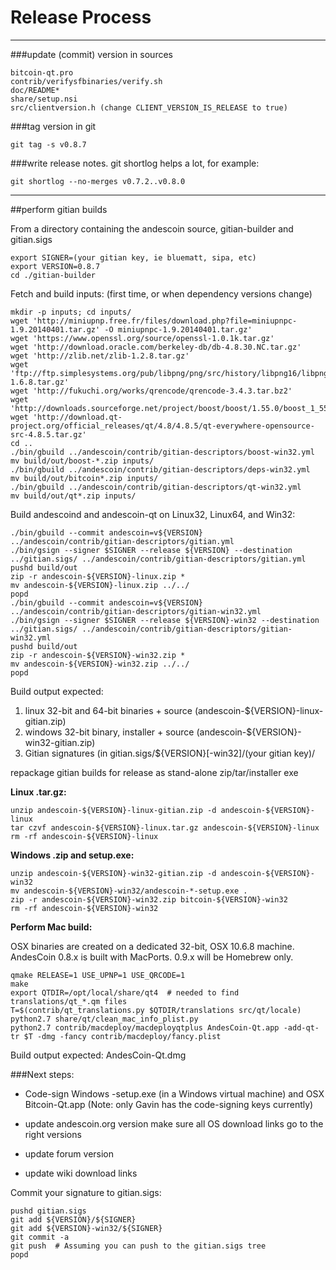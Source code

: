 Release Process
====================

* * *

###update (commit) version in sources


	bitcoin-qt.pro
	contrib/verifysfbinaries/verify.sh
	doc/README*
	share/setup.nsi
	src/clientversion.h (change CLIENT_VERSION_IS_RELEASE to true)

###tag version in git

	git tag -s v0.8.7

###write release notes. git shortlog helps a lot, for example:

	git shortlog --no-merges v0.7.2..v0.8.0

* * *

##perform gitian builds

 From a directory containing the andescoin source, gitian-builder and gitian.sigs
  
	export SIGNER=(your gitian key, ie bluematt, sipa, etc)
	export VERSION=0.8.7
	cd ./gitian-builder

 Fetch and build inputs: (first time, or when dependency versions change)

	mkdir -p inputs; cd inputs/
	wget 'http://miniupnp.free.fr/files/download.php?file=miniupnpc-1.9.20140401.tar.gz' -O miniupnpc-1.9.20140401.tar.gz'
	wget 'https://www.openssl.org/source/openssl-1.0.1k.tar.gz'
	wget 'http://download.oracle.com/berkeley-db/db-4.8.30.NC.tar.gz'
	wget 'http://zlib.net/zlib-1.2.8.tar.gz'
	wget 'ftp://ftp.simplesystems.org/pub/libpng/png/src/history/libpng16/libpng-1.6.8.tar.gz'
	wget 'http://fukuchi.org/works/qrencode/qrencode-3.4.3.tar.bz2'
	wget 'http://downloads.sourceforge.net/project/boost/boost/1.55.0/boost_1_55_0.tar.bz2'
	wget 'http://download.qt-project.org/official_releases/qt/4.8/4.8.5/qt-everywhere-opensource-src-4.8.5.tar.gz'
	cd ..
	./bin/gbuild ../andescoin/contrib/gitian-descriptors/boost-win32.yml
	mv build/out/boost-*.zip inputs/
	./bin/gbuild ../andescoin/contrib/gitian-descriptors/deps-win32.yml
	mv build/out/bitcoin*.zip inputs/
	./bin/gbuild ../andescoin/contrib/gitian-descriptors/qt-win32.yml
	mv build/out/qt*.zip inputs/

 Build andescoind and andescoin-qt on Linux32, Linux64, and Win32:
  
	./bin/gbuild --commit andescoin=v${VERSION} ../andescoin/contrib/gitian-descriptors/gitian.yml
	./bin/gsign --signer $SIGNER --release ${VERSION} --destination ../gitian.sigs/ ../andescoin/contrib/gitian-descriptors/gitian.yml
	pushd build/out
	zip -r andescoin-${VERSION}-linux.zip *
	mv andescoin-${VERSION}-linux.zip ../../
	popd
	./bin/gbuild --commit andescoin=v${VERSION} ../andescoin/contrib/gitian-descriptors/gitian-win32.yml
	./bin/gsign --signer $SIGNER --release ${VERSION}-win32 --destination ../gitian.sigs/ ../andescoin/contrib/gitian-descriptors/gitian-win32.yml
	pushd build/out
	zip -r andescoin-${VERSION}-win32.zip *
	mv andescoin-${VERSION}-win32.zip ../../
	popd

  Build output expected:

  1. linux 32-bit and 64-bit binaries + source (andescoin-${VERSION}-linux-gitian.zip)
  2. windows 32-bit binary, installer + source (andescoin-${VERSION}-win32-gitian.zip)
  3. Gitian signatures (in gitian.sigs/${VERSION}[-win32]/(your gitian key)/

repackage gitian builds for release as stand-alone zip/tar/installer exe

**Linux .tar.gz:**

	unzip andescoin-${VERSION}-linux-gitian.zip -d andescoin-${VERSION}-linux
	tar czvf andescoin-${VERSION}-linux.tar.gz andescoin-${VERSION}-linux
	rm -rf andescoin-${VERSION}-linux

**Windows .zip and setup.exe:**

	unzip andescoin-${VERSION}-win32-gitian.zip -d andescoin-${VERSION}-win32
	mv andescoin-${VERSION}-win32/andescoin-*-setup.exe .
	zip -r andescoin-${VERSION}-win32.zip bitcoin-${VERSION}-win32
	rm -rf andescoin-${VERSION}-win32

**Perform Mac build:**

  OSX binaries are created on a dedicated 32-bit, OSX 10.6.8 machine.
  AndesCoin 0.8.x is built with MacPorts.  0.9.x will be Homebrew only.

	qmake RELEASE=1 USE_UPNP=1 USE_QRCODE=1
	make
	export QTDIR=/opt/local/share/qt4  # needed to find translations/qt_*.qm files
	T=$(contrib/qt_translations.py $QTDIR/translations src/qt/locale)
	python2.7 share/qt/clean_mac_info_plist.py
	python2.7 contrib/macdeploy/macdeployqtplus AndesCoin-Qt.app -add-qt-tr $T -dmg -fancy contrib/macdeploy/fancy.plist

 Build output expected: AndesCoin-Qt.dmg

###Next steps:

* Code-sign Windows -setup.exe (in a Windows virtual machine) and
  OSX Bitcoin-Qt.app (Note: only Gavin has the code-signing keys currently)

* update andescoin.org version
  make sure all OS download links go to the right versions

* update forum version

* update wiki download links

Commit your signature to gitian.sigs:

	pushd gitian.sigs
	git add ${VERSION}/${SIGNER}
	git add ${VERSION}-win32/${SIGNER}
	git commit -a
	git push  # Assuming you can push to the gitian.sigs tree
	popd

